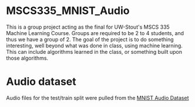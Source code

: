 # MSCS335_MNIST_Audio

This is a group project acting as the final for UW-Stout's MSCS 335 Machine Learning Course. Groups are required to be 2 to 4 students, and thus we have a group of 2. The goal of the project is to do something interesting, well beyond what was done in class, using machine learning. This can include algorithms learned in the class, or something built upon those algorithms.

# Audio dataset

Audio files for the test/train split were pulled from the [MNIST Audio Dataset](https://www.kaggle.com/datasets/sripaadsrinivasan/audio-mnist/data)
